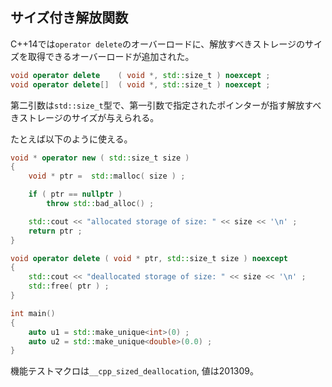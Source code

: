 ## サイズ付き解放関数

C++14では`operator delete`のオーバーロードに、解放すべきストレージのサイズを取得できるオーバーロードが追加された。

~~~c++
void operator delete    ( void *, std::size_t ) noexcept ;
void operator delete[]  ( void *, std::size_t ) noexcept ;
~~~

第二引数は`std::size_t`型で、第一引数で指定されたポインターが指す解放すべきストレージのサイズが与えられる。


たとえば以下のように使える。

~~~cpp
void * operator new ( std::size_t size )
{
    void * ptr =  std::malloc( size ) ;

    if ( ptr == nullptr )
        throw std::bad_alloc() ;

    std::cout << "allocated storage of size: " << size << '\n' ;
    return ptr ;
}

void operator delete ( void * ptr, std::size_t size ) noexcept
{
    std::cout << "deallocated storage of size: " << size << '\n' ;
    std::free( ptr ) ;
}

int main()
{
    auto u1 = std::make_unique<int>(0) ;
    auto u2 = std::make_unique<double>(0.0) ;
}
~~~

機能テストマクロは`__cpp_sized_deallocation`, 値は201309。
